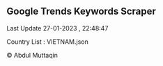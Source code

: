 

## Google Trends Keywords Scraper 
 
Last Update 27-01-2023 , 22:48:47

Country List :
VIETNAM.json



© Abdul Muttaqin 
